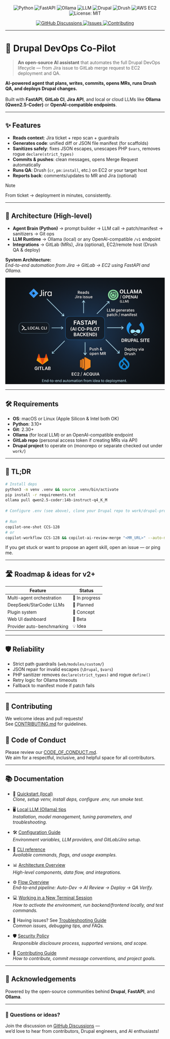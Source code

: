 [//]: # (<p align="center">)

[//]: # (  <!-- Status / meta -->)

[//]: # (  <a href="https://github.com/ovanesb/drupal-devops-copilot/releases">)

[//]: # (    <img alt="tag" src="https://img.shields.io/github/v/release/ovanesb/drupal-devops-copilot?display_name=tag">)

[//]: # (  </a>)

[//]: # (  <a href="LICENSE">)

[//]: # (    <img alt="license" src="https://img.shields.io/github/license/ovanesb/drupal-devops-copilot">)

[//]: # (  </a>)

[//]: # (  <a href="https://github.com/ovanesb/drupal-devops-copilot/commit/main">)

[//]: # (    <img alt="last commit" src="https://img.shields.io/github/last-commit/ovanesb/drupal-devops-copilot">)

[//]: # (  </a>)

[//]: # (  <a href="https://github.com/ovanesb/drupal-devops-copilot/stargazers">)

[//]: # (    <img alt="stars" src="https://img.shields.io/github/stars/ovanesb/drupal-devops-copilot?style=social">)

[//]: # (  </a>)

[//]: # (</p>)

<p align="center">
  <!-- Stack -->
  <img alt="Python" src="https://img.shields.io/badge/python-3.10%2B-blue?logo=python">
  <img alt="FastAPI" src="https://img.shields.io/badge/FastAPI-0.110%2B-009485?logo=fastapi">
  <img alt="Ollama" src="https://img.shields.io/badge/Ollama-supported-222?logo=ollama">
  <img alt="LLM" src="https://img.shields.io/badge/LLM-Qwen2.5%20Coder-8A2BE2">
  <img alt="Drupal" src="https://img.shields.io/badge/Drupal-11-0678BE?logo=drupal">
  <img alt="Drush" src="https://img.shields.io/badge/Drush-11%2B-0AA">
  <img alt="AWS EC2" src="https://img.shields.io/badge/AWS-EC2-FF9900?logo=amazon-aws">
  <img alt="License: MIT" src="https://img.shields.io/badge/License-MIT-blue.svg">
</p>

<p align="center"> 
    <a href="https://github.com/ovanesb/drupal-devops-copilot/discussions"> 
        <img alt="GitHub Discussions" src="https://img.shields.io/badge/chat-Discussions-blue?logo=github"> 
    </a> 
    <a href="https://github.com/ovanesb/drupal-devops-copilot/issues"> 
        <img alt="Issues" src="https://img.shields.io/badge/bugs-%F0%9F%90%9E%20issues-orange"> 
    </a> 
    <a href="docs/CONTRIBUTING.md"> 
        <img alt="Contributing" src="https://img.shields.io/badge/PRs-welcome-brightgreen"> 
    </a> 
</p>

---

# 🧠 Drupal DevOps Co-Pilot

> **An open-source AI assistant** that automates the full Drupal DevOps lifecycle — from Jira issue to GitLab merge request to EC2 deployment and QA.

**AI-powered agent that plans, writes, commits, opens MRs, runs Drush QA, and deploys Drupal changes.**  <br /><br />
Built with **FastAPI**, **GitLab CI**, **Jira API**, and local or cloud LLMs like **Ollama (Qwen2.5-Coder)** or **OpenAI-compatible endpoints**.


---
## ✨ Features
- **Reads context**: Jira ticket + repo scan + guardrails
- **Generates code**: unified diff or JSON file manifest (for scaffolds)
- **Sanitizes safely**: fixes JSON escapes, unescapes PHP `$vars`, removes rogue `declare(strict_types)`
- **Commits & pushes**: clean messages, opens Merge Request automatically
- **Runs QA**: Drush (`cr`, `pm:install`, etc.) on EC2 or your target host
- **Reports back**: comments/updates to MR and Jira (optional)

> [!NOTE]
> 
> From ticket → deployment in minutes, consistently.

---
## 🧱 Architecture (High-level)
- **Agent Brain (Python)** → prompt builder → LLM call → patch/manifest → sanitizers → Git ops
- **LLM Runtime** → Ollama (local) or any OpenAI-compatible `/v1` endpoint
- **Integrations** → GitLab (MRs), Jira (optional), EC2/remote host (Drush QA & deploy)

**System Architecture:** <br />
_End-to-end automation from Jira → GitLab → EC2 using FastAPI and Ollama._
<p align="center">
  <img src="docs/img/End_to_End_Automation_Flowchart.png" width="600" alt="AI Co-Pilot architecture overview">
</p>

---
## 🛠️ Requirements
- **OS**: macOS or Linux (Apple Silicon & Intel both OK)
- **Python**: 3.10+
- **Git**: 2.30+
- **Ollama** (for local LLM) or an OpenAI-compatible endpoint
- **GitLab repo** (personal access token if creating MRs via API)
- **Drupal project** to operate on (monorepo or separate checked out under `work/`)

---
## 📎 TL;DR

```bash
# Install deps
python3 -m venv .venv && source .venv/bin/activate
pip install -r requirements.txt
ollama pull qwen2.5-coder:14b-instruct-q4_K_M

# Configure .env (see above), clone your Drupal repo to work/drupal-project

# Run
copilot-one-shot CCS-128
# or
copilot-workflow CCS-128 && copilot-ai-review-merge "<MR_URL>" --auto-merge --deploy
```

If you get stuck or want to propose an agent skill, open an issue — or ping me.

---
## 🛣️ Roadmap & ideas for v2+
| Feature | Status |
|----------|--------|
| Multi-agent orchestration | 🚧 In progress |
| DeepSeek/StarCoder LLMs | 🧩 Planned |
| Plugin system | 🧠 Concept |
| Web UI dashboard | 🧭 Beta |
| Provider auto-benchmarking | 💡 Idea |

---
## 🛡️ Reliability
- Strict path guardrails (`web/modules/custom/`)
- JSON repair for invalid escapes (`\Drupal`, `$vars`)
- PHP sanitizer removes `declare(strict_types)` and rogue `define()`
- Retry logic for Ollama timeouts
- Fallback to manifest mode if patch fails

---
## 🤝 Contributing
We welcome ideas and pull requests!  
See [CONTRIBUTING.md](docs/CONTRIBUTING.md) for guidelines.

## 🧭 Code of Conduct
Please review our [CODE_OF_CONDUCT.md](docs/CODE_OF_CONDUCT.md).  
We aim for a respectful, inclusive, and helpful space for all contributors.

---
## 📚 Documentation

- 🚀 [Quickstart (local)](docs/quickstart.md)  
  *Clone, setup venv, install deps, configure .env, run smoke test.*

- 🖥️ [Local LLM (Ollama) tips](docs/ollama-tips.md)  
  *Installation, model management, tuning parameters, and troubleshooting.*

- 🛠️ [Configuration Guide](docs/configuration.md)  
  *Environment variables, LLM providers, and GitLab/Jira setup.*

- 🧰 [CLI reference](docs/cli-reference.md)  
  *Available commands, flags, and usage examples.*

- 📊 [Architecture Overview](docs/architecture.md)  
  *High-level components, data flow, and integrations.*

- ⚙️ [Flow Overview](docs/flow-overview.md)  
  *End-to-end pipeline: Auto-Dev → AI Review → Deploy → QA Verify.*

- 💻 [Working in a New Terminal Session](docs/dev-setup.md)  
  *How to activate the environment, run backend/frontend locally, and test commands.*

- 🔧 Having issues? See [Troubleshooting Guide](docs/troubleshooting.md)  
  *Common issues, debugging tips, and FAQs.*

- 🛡️ [Security Policy](docs/SECURITY.md)  
  *Responsible disclosure process, supported versions, and scope.*

- 📄 [Contributing Guide](docs/CONTRIBUTING.md)  
  *How to contribute, commit message conventions, and project goals.*

---
## 🙌 Acknowledgements
Powered by the open-source communities behind **Drupal**, **FastAPI**, and **Ollama**.  

---
### 💬 Questions or ideas?  
Join the discussion on [GitHub Discussions](https://github.com/ovanesb/drupal-devops-copilot/discussions) —  
we’d love to hear from contributors, Drupal engineers, and AI enthusiasts!
